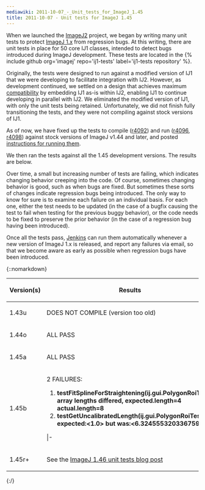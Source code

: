 ```yaml
---
mediawiki: 2011-10-07_-_Unit_tests_for_ImageJ_1.45
title: 2011-10-07 - Unit tests for ImageJ 1.45
---
```


When we launched the [ImageJ2](/software/imagej2) project, we began by writing many unit tests to protect [ImageJ 1.x](/software/imagej1) from regression bugs. At this writing, there are unit tests in place for 50 core IJ1 classes, intended to detect bugs introduced during ImageJ development. These tests are located in the {% include github org='imagej' repo='ij1-tests' label='ij1-tests repository' %}.

Originally, the tests were designed to run against a modified version of IJ1 that we were developing to facilitate integration with IJ2. However, as development continued, we settled on a design that achieves maximum [compatibility](/libs/imagej-legacy) by embedding IJ1 as-is within IJ2, enabling IJ1 to continue developing in parallel with IJ2. We eliminated the modified version of IJ1, with only the unit tests being retained. Unfortunately, we did not finish fully transitioning the tests, and they were not compiling against stock versions of IJ1.

As of now, we have fixed up the tests to compile ([r4092](https://github.com/imagej/imagej/commit/9fc9ac6599c279bc83eb0a62d922f34517c47e37)) and run ([r4096](https://github.com/imagej/imagej/commit/b51494bb19c094b4430d3936a5e30383c722b35a), [r4098](https://github.com/imagej/imagej/commit/d1d4ffd94096a0843e751533d909513faaccb7c3)) against stock versions of ImageJ v1.44 and later, and posted [instructions for running them](/develop/ij1-unit-tests).

We then ran the tests against all the 1.45 development versions. The results are below.

Over time, a small but increasing number of tests are failing, which indicates changing behavior creeping into the code. Of course, sometimes changing behavior is good, such as when bugs are fixed. But sometimes these sorts of changes indicate regression bugs being introduced. The only way to know for sure is to examine each failure on an individual basis. For each one, either the test needs to be updated (in the case of a bugfix causing the test to fail when testing for the previous buggy behavior), or the code needs to be fixed to preserve the prior behavior (in the case of a regression bug having been introduced).

Once all the tests pass, [Jenkins](/develop/jenkins) can run them automatically whenever a new version of ImageJ 1.x is released, and report any failures via email, so that we become aware as early as possible when regression bugs have been introduced.

{::nomarkdown}
<table>
  <thead>
    <tr class="header">
      <th>
        <p>Version(s)</p>
      </th>
      <th>
        <p>Results</p>
      </th>
    </tr>
  </thead>
  <tbody>
    <tr>
      <td>
        <p>1.43u</p>
      </td>
      <td>
        <p>DOES NOT COMPILE (version too old)</p>
      </td>
    </tr>
    <tr>
      <td>
        <p>1.44o</p>
      </td>
      <td>
        <p>ALL PASS</p>
      </td>
    </tr>
    <tr>
      <td>
        <p>1.45a</p>
      </td>
      <td>
        <p>ALL PASS</p>
      </td>
    </tr>
    <tr>
      <td>
        <p>1.45b</p>
      </td>
      <td>
        <p>2 FAILURES:</p>
        <ol>
          <li><strong>testFitSplineForStraightening(ij.gui.PolygonRoiTest): array lengths differed, expected.length=4 actual.length=8</strong></li>
          <li><strong>testGetUncalibratedLength(ij.gui.PolygonRoiTest): expected:&lt;1.0&gt; but was:&lt;6.324555320336759&gt;</strong></li>
        </ol>
        <p>|-</p>
      </td>
    </tr>
    <tr>
      <td>
        <p>1.45r+</p>
      </td>
      <td>
        <p>See the <a href="/news/2012-03-20-unit-tests-for-imagej-1-46">ImageJ 1.46 unit tests blog post</a></p>
      </td>
    </tr>
  </tbody>
</table>
{:/}

 
